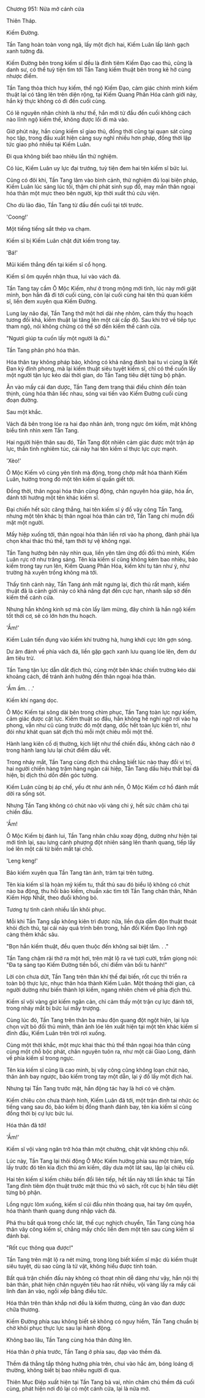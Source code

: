 




Chương 951: Nửa mở cánh cửa


Thiên Tháp.

Kiếm Đường.

Tần Tang hoàn toàn vong ngã, lấy một địch hai, Kiếm Luân lấp lánh gạch xanh tường đá.

Kiếm Đường bên trong kiếm sĩ đều là đỉnh tiêm Kiếm Đạo cao thủ, cũng là danh sư, có thể tuỳ tiện tìm tới Tần Tang kiếm thuật bên trong kẽ hở cùng nhược điểm.

Tần Tang thỏa thích huy kiếm, thể ngộ Kiếm Đạo, cảm giác chính mình kiếm thuật lại có tăng lên trên diện rộng, tại Kiếm Quang Phân Hóa cảnh giới này, hắn kỳ thực không có đi đến cuối cùng.

Có lẽ nguyên nhân chính là như thế, hắn mới từ đầu đến cuối không cách nào lĩnh ngộ kiếm thế, không được lối đi mà vào.

Giờ phút này, hắn cùng kiếm sĩ giao thủ, đồng thời cũng tại quan sát cùng học tập, trong đầu xuất hiện càng suy nghĩ nhiều hơn pháp, đồng thời lập tức giao phó nhiều tại Kiếm Luân.

Đi qua không biết bao nhiêu lần thử nghiệm.

Có lúc, Kiếm Luân uy lực đại trướng, tuỳ tiện đem hai tên kiếm sĩ bức lui.

Cũng có đôi khi, Tần Tang lâm vào bình cảnh, thử nghiệm đủ loại biện pháp, Kiếm Luân lúc sáng lúc tối, thậm chí phát sinh sụp đổ, may mắn thân ngoại hóa thân một mực theo bên người, kịp thời xuất thủ cứu viện.

Cho dù lảo đảo, Tần Tang từ đầu đến cuối tại tới trước.

'Coong!'

Một tiếng tiếng sắt thép va chạm.

Kiếm sĩ bị Kiếm Luân chặt đứt kiếm trong tay.

'Bá!'

Mũi kiếm thẳng đến tại kiếm sĩ cổ họng.

Kiếm sĩ ôm quyền nhận thua, lui vào vách đá.

Tần Tang tay cầm Ô Mộc Kiếm, như ở trong mộng mới tỉnh, lúc này mới giật mình, bọn hắn đã đi tới cuối cùng, còn lại cuối cùng hai tên thủ quan kiếm sĩ, liền đem xuyên qua Kiếm Đường.

Lung lay não đại, Tần Tang thở một hơi dài nhẹ nhõm, cảm thấy thu hoạch tương đối khá, kiếm thuật lại tăng lên một cái cấp độ. Sau khi trở về tiếp tục tham ngộ, nói không chừng có thể sờ đến kiếm thế cánh cửa.

"Ngươi giúp ta cuốn lấy một người là đủ."

Tần Tang phân phó hóa thân.

Hóa thân tay không pháp bảo, không có khả năng đánh bại tu vi cùng là Kết Đan kỳ đỉnh phong, mà lại kiếm thuật siêu tuyệt kiếm sĩ, chỉ có thể cuốn lấy một người tận lực kéo dài thời gian, do Tần Tang tiêu diệt từng bộ phận.

Ăn vào mấy cái đan dược, Tần Tang đem trạng thái điều chỉnh đến toàn thịnh, cùng hóa thân liếc nhau, sóng vai tiến vào Kiếm Đường cuối cùng đoạn đường.

Sau một khắc.

Vách đá bên trong lóe ra hai đạo nhân ảnh, trong ngực ôm kiếm, mặt không biểu tình nhìn xem Tần Tang.

Hai người hiện thân sau đó, Tần Tang đột nhiên cảm giác được một trận áp lực, thần tình nghiêm túc, cái này hai tên kiếm sĩ thực lực cực mạnh.

'Xèo!'

Ô Mộc Kiếm vô cùng yên tĩnh mà động, trong chớp mắt hóa thành Kiếm Luân, hướng trong đó một tên kiếm sĩ quấn giết tới.

Đồng thời, thân ngoại hóa thân cũng động, chân nguyên hóa giáp, hóa ấn, đánh tới hướng một tên khác kiếm sĩ.

Đại chiến hết sức căng thẳng, hai tên kiếm sĩ ý đồ vây công Tần Tang, nhưng một tên khác bị thân ngoại hóa thân cản trở, Tần Tang chỉ muốn đối mặt một người.

Mấy hiệp xuống tới, thân ngoại hóa thân liền rơi vào hạ phong, đành phải lựa chọn khai thác thủ thế, tạm thời tự vệ không ngại.

Tần Tang hướng bên này nhìn qua, liền yên tâm ứng đối đối thủ mình, Kiếm Luân rực rỡ như trăng sáng. Tên kia kiếm sĩ cũng không kém bao nhiêu, bảo kiếm trong tay run lên, Kiếm Quang Phân Hóa, kiếm khí tụ tán như ý, như trường hà xuyên trống không mà tới.

Thấy tình cảnh này, Tần Tang ánh mắt ngưng lại, địch thủ rất mạnh, kiếm thuật đã là cảnh giới này có khả năng đạt đến cực hạn, nhanh sắp sờ đến kiếm thế cánh cửa.

Nhưng hắn không kinh sợ mà còn lấy làm mừng, đây chính là hắn ngộ kiếm tốt thời cơ, sẽ có lớn hơn thu hoạch.

'Ầm!'

Kiếm Luân tiến đụng vào kiếm khí trường hà, hưng khởi cực lớn gợn sóng.

Dư âm đánh về phía vách đá, liền gặp gạch xanh lưu quang lóe lên, đem dư âm tiêu trừ.

Tần Tang tận lực dẫn dắt địch thủ, cùng một bên khác chiến trường kéo dài khoảng cách, để tránh ảnh hưởng đến thân ngoại hóa thân.

'Ầm ầm. . .'

Kiếm khí ngang dọc.

Ô Mộc Kiếm tại sông dài bên trong chìm phục, Tần Tang toàn lực ngự kiếm, cảm giác được cật lực. Kiếm thuật so đấu, hắn không hề nghi ngờ rơi vào hạ phong, vẫn như cũ cùng trước đó một dạng, dốc hết toàn lực kiên trì, như đói như khát quan sát địch thủ mỗi một chiêu mỗi một thế.

Hành lang kiên cố dị thường, kịch liệt như thế chiến đấu, không cách nào ở trong hành lang lưu lại chút điểm dấu vết.

Trong nháy mắt, Tần Tang cùng địch thủ chẳng biết lúc nào thay đổi vị trí, hai người chiến hàng trăm hàng ngàn cái hiệp, Tần Tang dấu hiệu thất bại đã hiện, bị địch thủ dồn đến góc tường.

Kiếm Luân cũng bị áp chế, yếu ớt như ánh nến, Ô Mộc Kiếm cơ hồ đánh mất dời ra sống sót.

Nhưng Tần Tang không có chút nào vội vàng chi ý, hết sức chăm chú tại chiến đấu.

'Ầm!

Ô Mộc Kiếm bị đánh lui, Tần Tang nhãn châu xoay động, dường như hiện tại mới tỉnh lại, sau lưng cánh phượng đột nhiên sáng lên thanh quang, tiếp lấy loé lên một cái từ biến mất tại chỗ.

'Leng keng!'

Bảo kiếm xuyên qua Tần Tang tàn ảnh, trảm tại trên tường.

Tên kia kiếm sĩ là hoàn mỹ kiếm tu, thất thủ sau đó biểu lộ không có chút nào ba động, thu hồi bảo kiếm, chuẩn xác tìm tới Tần Tang chân thân, Nhân Kiếm Hợp Nhất, theo đuổi không bỏ.

Tương tự tình cảnh nhiều lần khôi phục.

Mỗi khi Tần Tang sắp không kiên trì được nữa, liền dựa dẫm độn thuật thoát khỏi địch thủ, tại cái này quá trình bên trong, hắn đối Kiếm Đạo lĩnh ngộ càng thêm khắc sâu.

"Bọn hắn kiếm thuật, đều quen thuộc đến không sai biệt lắm. . ."

Tần Tang chậm rãi thở ra một hơi, trên mặt lộ ra vẻ tươi cười, trầm giọng nói: "Đa tạ sáng tạo Kiếm Đường tiền bối, chỉ điểm vãn bối tu hành!"

Lời còn chưa dứt, Tần Tang trên thân khí thế đại biến, rốt cục thi triển ra toàn bộ thực lực, nhục thân hóa thành Kiếm Luân. Một thoáng thời gian, cả người dường như biến thành lợi kiếm, ngang nhiên chém về phía địch thủ.

Kiếm sĩ vội vàng giơ kiếm ngăn cản, chỉ cảm thấy một trận cự lực đánh tới, trong nháy mắt bị bức lui mấy trượng.

Cùng lúc đó, Tần Tang trên thân ba màu độn quang đột ngột hiện, lại lựa chọn vứt bỏ đối thủ mình, thân ảnh lóe lên xuất hiện tại một tên khác kiếm sĩ đỉnh đầu, Kiếm Luân trên trời rơi xuống.

Cùng một thời khắc, một mực khai thác thủ thế thân ngoại hóa thân cũng cùng một chỗ bộc phát, chân nguyên tuôn ra, như một cái Giao Long, đánh về phía kiếm sĩ trong ngực.

Tên kia kiếm sĩ cũng là cao minh, bị vây công cũng không loạn chút nào, thân ảnh bay ngược, bảo kiếm trong tay một dẫn, lại ý đồ lấy một địch hai.

Nhưng tại Tần Tang trước mặt, hắn động tác hay là hơi có vẻ chậm.

Kiếm chiêu còn chưa thành hình, Kiếm Luân đã tới, một trận đinh tai nhức óc tiếng vang sau đó, bảo kiếm bị đồng thanh đánh bay, tên kia kiếm sĩ cũng đồng thời bị cự lực bức lui.

Hóa thân đã tới!

'Ầm!'

Kiếm sĩ vội vàng ngăn trở hóa thân một chưởng, chật vật không chịu nổi.

Lúc này, Tần Tang lại thôi động Ô Mộc Kiếm hướng phía sau một trảm, tiếp lấy trước đó tên kia địch thủ ám kiếm, dây dưa một lát sau, lập lại chiêu cũ.

Hai tên kiếm sĩ kiếm chiêu biến đổi liên tiếp, hết lần này tới lần khác tại Tần Tang đỉnh tiêm độn thuật trước mặt thúc thủ vô sách, rốt cục bị hắn tiêu diệt từng bộ phận.

Lồng ngực lõm xuống, kiếm sĩ cúi đầu nhìn thoáng qua, hai tay ôm quyền, hóa thành thanh quang dung nhập vách đá.

Phá thu bất quá trong chốc lát, thế cục nghịch chuyển, Tần Tang cùng hóa thân vây công kiếm sĩ, chẳng mấy chốc liền đem một tên sau cùng kiếm sĩ đánh bại.

"Rốt cục thông qua được!"

Tần Tang trên mặt lộ ra nét mừng, trong lòng biết kiếm sĩ mặc dù kiếm thuật siêu tuyệt, dù sao cũng là tử vật, không hiểu được tính toán.

Bất quá trận chiến đấu này không có thoạt nhìn dễ dàng như vậy, hắn nội thị bản thân, phát hiện chân nguyên tiêu hao rất nhiều, vội vàng lấy ra mấy cái linh đan ăn vào, ngồi xếp bằng điều tức.

Hóa thân trên thân khắp nơi đều là kiếm thương, cũng ăn vào đan dược chữa thương.

Kiếm Đường phía sau không biết sẽ không có nguy hiểm, Tần Tang chuẩn bị chờ khôi phục thực lực sau lại hành động.

Không bao lâu, Tần Tang cùng hóa thân đứng lên.

Hóa thân ở phía trước, Tần Tang ở phía sau, đạp vào thềm đá.

Thềm đá thẳng tắp thông hướng phía trên, chui vào hắc ám, bóng loáng dị thường, không biết bị bao nhiêu người đi qua.

Thiên Mục Điệp xuất hiện tại Tần Tang bả vai, nhìn chăm chú thềm đá cuối cùng, phát hiện nơi đó lại có một cánh cửa, lại là nửa mở.




